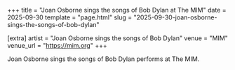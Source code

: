 +++
title = "Joan Osborne sings the songs of Bob Dylan at The MIM"
date = 2025-09-30
template = "page.html"
slug = "2025-09-30-joan-osborne-sings-the-songs-of-bob-dylan"

[extra]
artist = "Joan Osborne sings the songs of Bob Dylan"
venue = "MIM"
venue_url = "https://mim.org"
+++

Joan Osborne sings the songs of Bob Dylan performs at The MIM.
